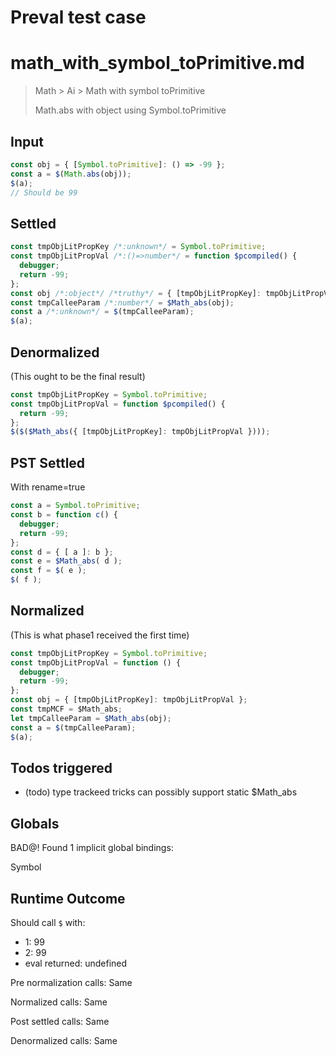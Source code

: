 # Preval test case

# math_with_symbol_toPrimitive.md

> Math > Ai > Math with symbol toPrimitive
>
> Math.abs with object using Symbol.toPrimitive

## Input

`````js filename=intro
const obj = { [Symbol.toPrimitive]: () => -99 };
const a = $(Math.abs(obj));
$(a);
// Should be 99
`````


## Settled


`````js filename=intro
const tmpObjLitPropKey /*:unknown*/ = Symbol.toPrimitive;
const tmpObjLitPropVal /*:()=>number*/ = function $pcompiled() {
  debugger;
  return -99;
};
const obj /*:object*/ /*truthy*/ = { [tmpObjLitPropKey]: tmpObjLitPropVal };
const tmpCalleeParam /*:number*/ = $Math_abs(obj);
const a /*:unknown*/ = $(tmpCalleeParam);
$(a);
`````


## Denormalized
(This ought to be the final result)

`````js filename=intro
const tmpObjLitPropKey = Symbol.toPrimitive;
const tmpObjLitPropVal = function $pcompiled() {
  return -99;
};
$($($Math_abs({ [tmpObjLitPropKey]: tmpObjLitPropVal })));
`````


## PST Settled
With rename=true

`````js filename=intro
const a = Symbol.toPrimitive;
const b = function c() {
  debugger;
  return -99;
};
const d = { [ a ]: b };
const e = $Math_abs( d );
const f = $( e );
$( f );
`````


## Normalized
(This is what phase1 received the first time)

`````js filename=intro
const tmpObjLitPropKey = Symbol.toPrimitive;
const tmpObjLitPropVal = function () {
  debugger;
  return -99;
};
const obj = { [tmpObjLitPropKey]: tmpObjLitPropVal };
const tmpMCF = $Math_abs;
let tmpCalleeParam = $Math_abs(obj);
const a = $(tmpCalleeParam);
$(a);
`````


## Todos triggered


- (todo) type trackeed tricks can possibly support static $Math_abs


## Globals


BAD@! Found 1 implicit global bindings:

Symbol


## Runtime Outcome


Should call `$` with:
 - 1: 99
 - 2: 99
 - eval returned: undefined

Pre normalization calls: Same

Normalized calls: Same

Post settled calls: Same

Denormalized calls: Same
